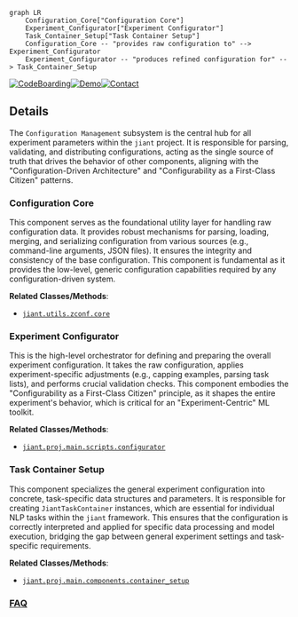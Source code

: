```mermaid
graph LR
    Configuration_Core["Configuration Core"]
    Experiment_Configurator["Experiment Configurator"]
    Task_Container_Setup["Task Container Setup"]
    Configuration_Core -- "provides raw configuration to" --> Experiment_Configurator
    Experiment_Configurator -- "produces refined configuration for" --> Task_Container_Setup
```

[![CodeBoarding](https://img.shields.io/badge/Generated%20by-CodeBoarding-9cf?style=flat-square)](https://github.com/CodeBoarding/GeneratedOnBoardings)[![Demo](https://img.shields.io/badge/Try%20our-Demo-blue?style=flat-square)](https://www.codeboarding.org/demo)[![Contact](https://img.shields.io/badge/Contact%20us%20-%20contact@codeboarding.org-lightgrey?style=flat-square)](mailto:contact@codeboarding.org)

## Details

The `Configuration Management` subsystem is the central hub for all experiment parameters within the `jiant` project. It is responsible for parsing, validating, and distributing configurations, acting as the single source of truth that drives the behavior of other components, aligning with the "Configuration-Driven Architecture" and "Configurability as a First-Class Citizen" patterns.

### Configuration Core
This component serves as the foundational utility layer for handling raw configuration data. It provides robust mechanisms for parsing, loading, merging, and serializing configuration from various sources (e.g., command-line arguments, JSON files). It ensures the integrity and consistency of the base configuration. This component is fundamental as it provides the low-level, generic configuration capabilities required by any configuration-driven system.


**Related Classes/Methods**:

- <a href="https://github.com/nyu-mll/jiant/blob/master/jiant/utils/zconf/core.py" target="_blank" rel="noopener noreferrer">`jiant.utils.zconf.core`</a>


### Experiment Configurator
This is the high-level orchestrator for defining and preparing the overall experiment configuration. It takes the raw configuration, applies experiment-specific adjustments (e.g., capping examples, parsing task lists), and performs crucial validation checks. This component embodies the "Configurability as a First-Class Citizen" principle, as it shapes the entire experiment's behavior, which is critical for an "Experiment-Centric" ML toolkit.


**Related Classes/Methods**:

- <a href="https://github.com/nyu-mll/jiant/blob/master/jiant/proj/main/scripts/configurator.py" target="_blank" rel="noopener noreferrer">`jiant.proj.main.scripts.configurator`</a>


### Task Container Setup
This component specializes the general experiment configuration into concrete, task-specific data structures and parameters. It is responsible for creating `JiantTaskContainer` instances, which are essential for individual NLP tasks within the `jiant` framework. This ensures that the configuration is correctly interpreted and applied for specific data processing and model execution, bridging the gap between general experiment settings and task-specific requirements.


**Related Classes/Methods**:

- <a href="https://github.com/nyu-mll/jiant/blob/master/jiant/proj/main/components/container_setup.py" target="_blank" rel="noopener noreferrer">`jiant.proj.main.components.container_setup`</a>




### [FAQ](https://github.com/CodeBoarding/GeneratedOnBoardings/tree/main?tab=readme-ov-file#faq)